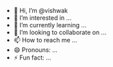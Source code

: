 - 👋 Hi, I’m @vishwak
- 👀 I’m interested in ...
- 🌱 I’m currently learning ...
- 💞️ I’m looking to collaborate on ...
- 📫 How to reach me ...
- 😄 Pronouns: ...
- ⚡ Fun fact: ...

<!---
vishwaknri/vishwaknri is a ✨ special ✨ repository because its `README.md` (this file) appears on your GitHub profile.
You can click the Preview link to take a look at your changes.
--->
